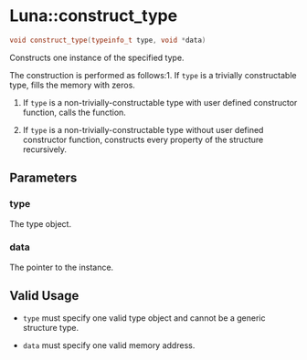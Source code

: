 # Luna::construct_type

```c++
void construct_type(typeinfo_t type, void *data)
```

Constructs one instance of the specified type. 

The construction is performed as follows:1. If `type` is a trivially constructable type, fills the memory with zeros.

1. If `type` is a non-trivially-constructable type with user defined constructor function, calls the function.

1. If `type` is a non-trivially-constructable type without user defined constructor function, constructs every property of the structure recursively. 

## Parameters
### type
The type object. 

### data
The pointer to the instance. 

## Valid Usage


* `type` must specify one valid type object and cannot be a generic structure type.

* `data` must specify one valid memory address. 

